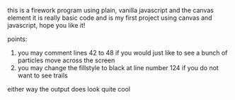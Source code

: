 this is a firework program using plain, vanilla javascript and the canvas element
it is really basic code and is my first project using canvas and javascript, hope you like it!

points:
1. you may comment lines 42 to 48 if you would just like to see a bunch of particles move across the screen
2. you may change the fillstyle to black at line number 124 if you do not want to see trails

either way the output does look quite cool
